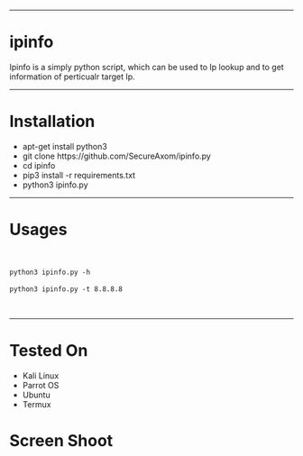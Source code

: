 
 <div style="width:100%;height:0;padding-bottom:45%;position:relative;">
<img src="https://github.com/SecureAxom/ipinfo/blob/main/ipinfo.png" href="https://github.com/secureaxom" alt="Ipinfo"  width="100%" height="100%"/><br> 
 </div>
<hr>
<h1> ipinfo </h1>
<p>Ipinfo is a simply python script, which can be used to Ip lookup and to get information of perticualr target Ip.</p>
<hr>
<h1> Installation </h1>
<ul>
<li>apt-get install python3 </li>
<li>git clone https://github.com/SecureAxom/ipinfo.py </li>
<li>cd ipinfo </li>
<li>pip3 install -r requirements.txt </li>
<li>python3 ipinfo.py </li>
</ul>
<hr>
<h1> Usages </h1>
<br>

```
python3 ipinfo.py -h 
```

```
python3 ipinfo.py -t 8.8.8.8 
```
<br>
<hr>
<h1> Tested On </h1>
<ul> 
  <li>Kali Linux</li>
  <li>Parrot OS </li>
  <li>Ubuntu</li>
  <li>Termux</li>
</ul>
<h1> Screen Shoot </h1>
 <div style="width:100%;height:0;padding-bottom:45%;position:absolute;">
<img src="https://github.com/secureaxom/ipinfo/blob/main/ipinfo3.png" href="https://github.com/secureaxom" alt="Ipinfo"  width="50%" height="50%"/>
 <img src="https://github.com/SecureAxom/ipinfo/blob/main/ipin.png" href="https://github.com/secureaxom" alt="Ipinfo"  width="50%" height="50%"/><br> 
 </div>

 

